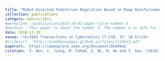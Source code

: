 ```yaml
---
title: "Robot-Assisted Pedestrian Regulation Based on Deep Reinforcement Learning"
collection: publications
category: manuscripts
#permalink: /publication/2015-10-01-paper-title-number-3
#excerpt: 'This paper is about the number 3. The number 4 is left for future work.'
date: 2018-11-20
venue: '<b>IEEE Transactions on Cybernetics (T-CYB, IF: 10.5)</b>'
#slidesurl: 'http://academicpages.github.io/files/slides3.pdf'
paperurl: 'https://ieeexplore.ieee.org/document/8540942'
citation: 'Z. Wan, C. Jiang, M. Fahad, Z. Ni, H. He and Y. Guo. (2018). &quot;Robot-Assisted Pedestrian Regulation Based on Deep Reinforcement Learning.&quot; <i>IEEE Transactions on Cybernetics</i>. 50(4). pp 1669-1682.'
---
```


